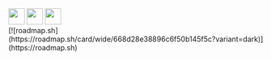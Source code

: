 <img height="32" width="32" src="https://cdn.simpleicons.org/nodedotjs" />
<img height="32" width="32" src="https://cdn.simpleicons.org/javascript" />
<img height="32" width="32" src="https://cdn.simpleicons.org/typescript" />

<br>
[![roadmap.sh](https://roadmap.sh/card/wide/668d28e38896c6f50b145f5c?variant=dark)](https://roadmap.sh)
